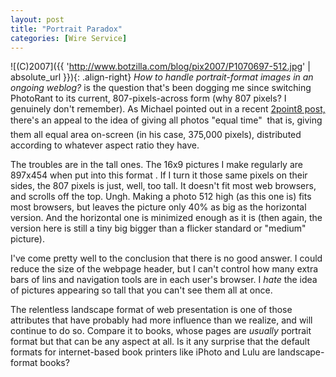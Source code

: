 ```yaml
---
layout: post
title: "Portrait Paradox"
categories: [Wire Service]
---
```



![(C)2007]({{ 'http://www.botzilla.com/blog/pix2007/P1070697-512.jpg' | absolute_url }}){: .align-right}
<i>How to handle portrait-format images in an ongoing weblog?</i> is the question that's been dogging me since switching PhotoRant to its current, 807-pixels-across form (why 807 pixels? I genuinely don't remember). 
As Michael pointed out in a recent <a href="http://2point8.whileseated.org/?p=187">2point8 post,</a> there's an appeal to the idea of giving all photos "equal time" &#151; that is, giving them all equal area on-screen (in his case, 375,000 pixels), distributed according to whatever aspect ratio they have.

The troubles are in the tall ones. The 16x9 pictures I make regularly are 897x454 when put into this format . If I turn it those same pixels on their sides,  the 807 pixels is just, well, too tall. It doesn't fit most web browsers, and scrolls off the top. Ungh. Making a photo 512 high (as this one is) fits most browsers, but leaves the picture only 40% as big as the horizontal version. And the horizontal one is minimized enough as it is (then again, the version here is still a tiny big bigger than a flicker  standard or "medium" picture).

I've come pretty well to the conclusion that there is no good answer. I could reduce the size of the webpage header, but I can't control how many extra bars of lins and navigation tools are in each user's browser. I <i>hate</i> the idea of pictures appearing so tall that you can't see them all at once.

The relentless landscape format of web presentation is one of those attributes that have probably had more influence than we realize, and will continue to do so. Compare it to books, whose pages are <i>usually</i> portrait format but that can be any aspect at all. Is it any surprise that the default formats for internet-based book printers like iPhoto and Lulu are landscape-format books?
